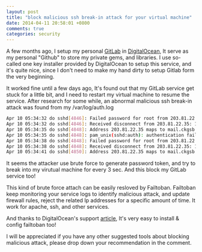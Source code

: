 ```yaml
---
layout: post
title: "block malicious ssh break-in attack for your virtual machine"
date: 2014-04-11 20:58:01 +0800
comments: true
categories: security
---
```


A few months ago, I setup my personal [GitLab](https://www.gitlab.com) in [DigitalOcean](https://www.digitalocean.com/), It serve as my personal "Github" to store my private gems, and libraries. I use so-called one key installer provided by DigitalOcean to setup this service, and it's quite nice, since I don't need to make my hand dirty to setup Gitlab form the very beginning.

It worked fine until a few days ago, It's found out that my GitLab service get stuck for a little bit, and I need to restart my virtual machine to resume the service. After research for some while, an abnormal malicious ssh break-in attack was found from my /var/log/auth.log

``` bash
Apr 10 05:34:32 do sshd[4846]: Failed password for root from 203.81.22.35 port 51847 ssh2
Apr 10 05:34:32 do sshd[4846]: Received disconnect from 203.81.22.35: 11: Bye Bye [preauth]
Apr 10 05:34:35 do sshd[4848]: Address 203.81.22.35 maps to mail.ckgsb.edu.cn, but this does not map back to the address - POSSIBLE BREAK-IN ATTEMPT!
Apr 10 05:34:35 do sshd[4848]: pam_unix(sshd:auth): authentication failure; logname= uid=0 euid=0 tty=ssh ruser= rhost=203.81.22.35 user=root
Apr 10 05:34:38 do sshd[4848]: Failed password for root from 203.81.22.35 port 52189 ssh2
Apr 10 05:34:38 do sshd[4848]: Received disconnect from 203.81.22.35: 11: Bye Bye [preauth]
Apr 10 05:34:41 do sshd[4850]: Address 203.81.22.35 maps to mail.ckgsb.edu.cn, but this does not map back to the address - POSSIBLE BREAK-IN ATTEMPT!
```



It seems the attacker use brute force to generate password token, and try to break into my virutual machine for every 3 sec. And this block my GitLab service too!

This kind of brute force attach can be easily resloved by Failtoban. Failtoban keep monitoring your service logs to identify malicious attack, and update firewall rules, reject the related Ip addresses for a specific amount of time. It work for apache, ssh, and other services.

And thanks to DigitalOcean's support [article](https://www.digitalocean.com/community/articles/how-to-protect-ssh-with-fail2ban-on-ubuntu-12-04), It's very easy to install & config failtoban too!

I will be appreciated if you have any other suggested tools about blocking malicious attack, please drop down your recommendation in the comment.
